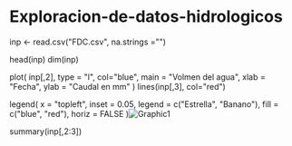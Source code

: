 # Exploracion-de-datos-hidrologicos

inp <- read.csv("FDC.csv", na.strings ="")


head(inp)
dim(inp)






plot(
  inp[,2], type = "l", col="blue", 
  main = "Volmen del agua",
  xlab = "Fecha",
  ylab = "Caudal en mm"
)
lines(inp[,3], col="red")

legend(
  x = "topleft",
  inset = 0.05,
  legend = c("Estrella", "Banano"),
  fill = c("blue", "red"),
  horiz = FALSE
  )![Graphic1](https://user-images.githubusercontent.com/82826151/119308878-d39f1a80-bc2a-11eb-89b9-3a7617bc06a8.png)

summary(inp[,2:3])
